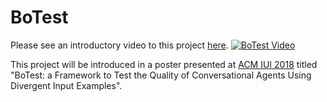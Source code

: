 # BoTest

Please see an introductory video to this project [here](https://www.youtube.com/watch?v=3jU-Or0fztc&t).
[![BoTest Video](https://www.youtube.com/vi/3jU-Or0fztc/0.jpg)](https://youtu.be/3jU-Or0fztc)


This project will be introduced in a poster presented at [ACM IUI 2018](http://iui.acm.org/2018/) titled "BoTest: a Framework to Test the Quality of Conversational Agents Using Divergent Input Examples".
